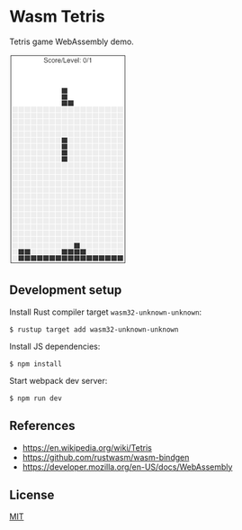 # Wasm Tetris

Tetris game WebAssembly demo.

![Snapshot](/snapshot.png)

## Development setup

Install Rust compiler target `wasm32-unknown-unknown`:

```
$ rustup target add wasm32-unknown-unknown
```

Install JS dependencies:

```
$ npm install
```

Start webpack dev server:

```
$ npm run dev
```

## References

- https://en.wikipedia.org/wiki/Tetris
- https://github.com/rustwasm/wasm-bindgen
- https://developer.mozilla.org/en-US/docs/WebAssembly

## License

[MIT](http://opensource.org/licenses/MIT)

